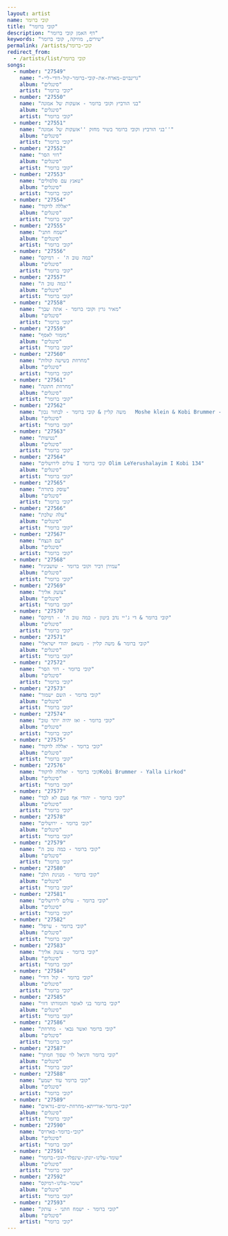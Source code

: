 ```yaml
---
layout: artist
name: קובי ברומר
title: "קובי ברומר"
description: "דף האמן קובי ברומר"
keywords: "שירים, מוזיקה, קובי ברומר"
permalink: /artists/קובי-ברומר
redirect_from:
  - /artists/list/קובי ברומר
songs:
  - number: "27549"
    name: "-גרינבוים-מארח-את-קובי-ברומר-קול-דודי-ליי"
    album: "סינגלים"
    artist: "קובי ברומר"
  - number: "27550"
    name: "בני הורביץ וקובי ברומר - אזעקות של אמונה"
    album: "סינגלים"
    artist: "קובי ברומר"
  - number: "27551"
    name: "בני הורביץ וקובי ברומר בשיר מחזק ''אזעקות של אמונה''"
    album: "סינגלים"
    artist: "קובי ברומר"
  - number: "27552"
    name: "דווי הסר"
    album: "סינגלים"
    artist: "קובי ברומר"
  - number: "27553"
    name: "טאנץ עם סלסולים"
    album: "סינגלים"
    artist: "קובי ברומר"
  - number: "27554"
    name: "יאללה לרקוד"
    album: "סינגלים"
    artist: "קובי ברומר"
  - number: "27555"
    name: "ישמח חתני"
    album: "סינגלים"
    artist: "קובי ברומר"
  - number: "27556"
    name: "כמה טוב ה' - רמיקס"
    album: "סינגלים"
    artist: "קובי ברומר"
  - number: "27557"
    name: "כמה טוב ה'"
    album: "סינגלים"
    artist: "קובי ברומר"
  - number: "27558"
    name: "מאיר גרין וקובי ברומר - אתה שבך"
    album: "סינגלים"
    artist: "קובי ברומר"
  - number: "27559"
    name: "מזמור לאסף"
    album: "סינגלים"
    artist: "קובי ברומר"
  - number: "27560"
    name: "מחרוזת בשישה קולות"
    album: "סינגלים"
    artist: "קובי ברומר"
  - number: "27561"
    name: "מחרוזת חתונה"
    album: "סינגלים"
    artist: "קובי ברומר"
  - number: "27562"
    name: "משה קליין & קובי ברומר - לבחור נכון   Moshe klein & Kobi Brummer - Livhor Nahon (cover) (320  kbps) (file.topmens.xyz)"
    album: "סינגלים"
    artist: "קובי ברומר"
  - number: "27563"
    name: "נטיעות"
    album: "סינגלים"
    artist: "קובי ברומר"
  - number: "27564"
    name: "עולים לירושלים I קובי ברומר Olim LeYerushalayim I Kobi 134"
    album: "סינגלים"
    artist: "קובי ברומר"
  - number: "27565"
    name: "עוסק בתורה"
    album: "סינגלים"
    artist: "קובי ברומר"
  - number: "27566"
    name: "עלה שלכת"
    album: "סינגלים"
    artist: "קובי ברומר"
  - number: "27567"
    name: "עם הנצח"
    album: "סינגלים"
    artist: "קובי ברומר"
  - number: "27568"
    name: "עמירן דביר וקובי ברומר - שושביניו"
    album: "סינגלים"
    artist: "קובי ברומר"
  - number: "27569"
    name: "צועק אליך"
    album: "סינגלים"
    artist: "קובי ברומר"
  - number: "27570"
    name: "קובי ברומר & די ג'יי נדב ביטון - כמה טוב ה' - רמיקס"
    album: "סינגלים"
    artist: "קובי ברומר"
  - number: "27571"
    name: "קובי ברומר & משה קליין - משאפ יהודי ישראלי"
    album: "סינגלים"
    artist: "קובי ברומר"
  - number: "27572"
    name: "קובי ברומר - דווי הסר"
    album: "סינגלים"
    artist: "קובי ברומר"
  - number: "27573"
    name: "קובי ברומר - השם ישמור"
    album: "סינגלים"
    artist: "קובי ברומר"
  - number: "27574"
    name: "קובי ברומר - ואז יהיה יותר טוב"
    album: "סינגלים"
    artist: "קובי ברומר"
  - number: "27575"
    name: "קובי ברומר - יאללה לרקוד"
    album: "סינגלים"
    artist: "קובי ברומר"
  - number: "27576"
    name: "קובי ברומר - יאללה לרקודKobi Brummer - Yalla Lirkod"
    album: "סינגלים"
    artist: "קובי ברומר"
  - number: "27577"
    name: "קובי ברומר - יהודי אף פעם לא לבד"
    album: "סינגלים"
    artist: "קובי ברומר"
  - number: "27578"
    name: "קובי ברומר - ירושלים"
    album: "סינגלים"
    artist: "קובי ברומר"
  - number: "27579"
    name: "קובי ברומר - כמה טוב ה"
    album: "סינגלים"
    artist: "קובי ברומר"
  - number: "27580"
    name: "קובי ברומר - מנגינת הלב"
    album: "סינגלים"
    artist: "קובי ברומר"
  - number: "27581"
    name: "קובי ברומר - עולים לירושלים"
    album: "סינגלים"
    artist: "קובי ברומר"
  - number: "27582"
    name: "קובי ברומר - ערפל"
    album: "סינגלים"
    artist: "קובי ברומר"
  - number: "27583"
    name: "קובי ברומר - צועק אליך"
    album: "סינגלים"
    artist: "קובי ברומר"
  - number: "27584"
    name: "קובי ברומר - קול דודי"
    album: "סינגלים"
    artist: "קובי ברומר"
  - number: "27585"
    name: "קובי ברומר בני לאופר ותזמורתו דווי"
    album: "סינגלים"
    artist: "קובי ברומר"
  - number: "27586"
    name: "קובי ברומר ואשר גבאי - מחרוזת"
    album: "סינגלים"
    artist: "קובי ברומר"
  - number: "27587"
    name: "קובי ברומר ודניאל לוי שפוך חמתך"
    album: "סינגלים"
    artist: "קובי ברומר"
  - number: "27588"
    name: "קובי ברומר עוד ישמע"
    album: "סינגלים"
    artist: "קובי ברומר"
  - number: "27589"
    name: "קובי-ברומר-אורייתא-מחרוזת-ימים-נוראים"
    album: "סינגלים"
    artist: "קובי ברומר"
  - number: "27590"
    name: "קובי-ברומר-פארויס"
    album: "סינגלים"
    artist: "קובי ברומר"
  - number: "27591"
    name: "שומר-עלינו-יונתן-שינפלד-קובי-ברומר"
    album: "סינגלים"
    artist: "קובי ברומר"
  - number: "27592"
    name: "שומר-עלינו-רמיקס"
    album: "סינגלים"
    artist: "קובי ברומר"
  - number: "27593"
    name: "‏‏קובי ברומר - ישמח חתני - עותק"
    album: "סינגלים"
    artist: "קובי ברומר"
---
```

